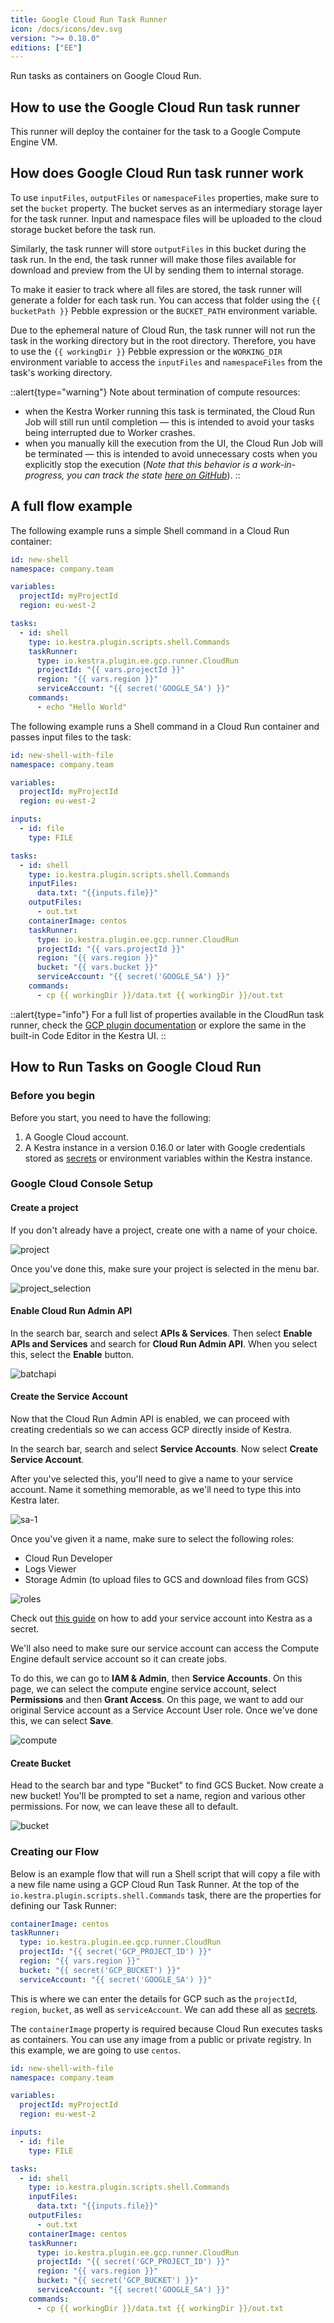 ```yaml
---
title: Google Cloud Run Task Runner
icon: /docs/icons/dev.svg
version: ">= 0.18.0"
editions: ["EE"]
---
```


Run tasks as containers on Google Cloud Run.

## How to use the Google Cloud Run task runner

This runner will deploy the container for the task to a Google Compute Engine VM.

## How does Google Cloud Run task runner work

To use `inputFiles`, `outputFiles` or `namespaceFiles` properties, make sure to set the `bucket` property. The bucket serves as an intermediary storage layer for the task runner. Input and namespace files will be uploaded to the cloud storage bucket before the task run. 

Similarly, the task runner will store `outputFiles` in this bucket during the task run. In the end, the task runner will make those files available for download and preview from the UI by sending them to internal storage. 

To make it easier to track where all files are stored, the task runner will generate a folder for each task run. You can access that folder using the `{{ bucketPath }}` Pebble expression or the `BUCKET_PATH` environment variable.

Due to the ephemeral nature of Cloud Run, the task runner will not run the task in the working directory but in the root directory. Therefore, you have to use the `{{ workingDir }}` Pebble expression or the `WORKING_DIR` environment variable to access the `inputFiles` and `namespaceFiles` from the task's working directory.

::alert{type="warning"}
Note about termination of compute resources:
- when the Kestra Worker running this task is terminated, the Cloud Run Job will still run until completion — this is intended to avoid your tasks being interrupted due to Worker crashes.
- when you manually kill the execution from the UI, the Cloud Run Job will be terminated — this is intended to avoid unnecessary costs when you explicitly stop the execution (_Note that this behavior is a work-in-progress, you can track the state [here on GitHub](https://github.com/kestra-io/plugin-gcp/issues/381)_).
::


## A full flow example

The following example runs a simple Shell command in a Cloud Run container:

```yaml
id: new-shell
namespace: company.team

variables:
  projectId: myProjectId
  region: eu-west-2

tasks:
  - id: shell
    type: io.kestra.plugin.scripts.shell.Commands
    taskRunner:
      type: io.kestra.plugin.ee.gcp.runner.CloudRun
      projectId: "{{ vars.projectId }}"
      region: "{{ vars.region }}"
      serviceAccount: "{{ secret('GOOGLE_SA') }}"
    commands:
      - echo "Hello World"
```

The following example runs a Shell command in a Cloud Run container and passes input files to the task:

```yaml
id: new-shell-with-file
namespace: company.team

variables:
  projectId: myProjectId
  region: eu-west-2

inputs:
  - id: file
    type: FILE

tasks:
  - id: shell
    type: io.kestra.plugin.scripts.shell.Commands
    inputFiles:
      data.txt: "{{inputs.file}}"
    outputFiles:
      - out.txt
    containerImage: centos
    taskRunner:
      type: io.kestra.plugin.ee.gcp.runner.CloudRun
      projectId: "{{ vars.projectId }}"
      region: "{{ vars.region }}"
      bucket: "{{ vars.bucket }}"
      serviceAccount: "{{ secret('GOOGLE_SA') }}"
    commands:
      - cp {{ workingDir }}/data.txt {{ workingDir }}/out.txt
```

::alert{type="info"}
For a full list of properties available in the CloudRun task runner, check the [GCP plugin documentation](/plugins/plugin-gcp/task-runners/runner/io.kestra.plugin.ee.gcp.runner.CloudRun) or explore the same in the built-in Code Editor in the Kestra UI.
::

## How to Run Tasks on Google Cloud Run

### Before you begin

Before you start, you need to have the following:
1. A Google Cloud account.
2. A Kestra instance in a version 0.16.0 or later with Google credentials stored as [secrets](../../04.secret.md) or environment variables within the Kestra instance.

### Google Cloud Console Setup 

#### Create a project

If you don't already have a project, create one with a name of your choice.

![project](/docs/concepts/taskrunner-gcp-batch/project.png)

Once you've done this, make sure your project is selected in the menu bar.

![project_selection](/docs/concepts/taskrunner-gcp-batch/project-selection.png)

#### Enable Cloud Run Admin API

In the search bar, search and select **APIs & Services**. Then select **Enable APIs and Services** and search for **Cloud Run Admin API**. When you select this, select the **Enable** button.

![batchapi](/docs/concepts/taskrunner-gcp-cloudrun/cloudrunapi.png)


#### Create the Service Account

Now that the Cloud Run Admin API is enabled, we can proceed with creating credentials so we can access GCP directly inside of Kestra. 

In the search bar, search and select **Service Accounts**. Now select **Create Service Account**.

After you've selected this, you'll need to give a name to your service account. Name it something memorable, as we'll need to type this into Kestra later.

![sa-1](/docs/concepts/taskrunner-gcp-cloudrun/sa-1.png)

Once you've given it a name, make sure to select the following roles:
- Cloud Run Developer
- Logs Viewer
- Storage Admin (to upload files to GCS and download files from GCS)

![roles](/docs/concepts/taskrunner-gcp-cloudrun/roles.png)

Check out [this guide](../../../15.how-to-guides/google-credentials.md) on how to add your service account into Kestra as a secret.

We'll also need to make sure our service account can access the Compute Engine default service account so it can create jobs. 

To do this, we can go to **IAM & Admin**, then **Service Accounts**. On this page, we can select the compute engine service account, select **Permissions** and then **Grant Access**. On this page, we want to add our original Service account as a Service Account User role. Once we've done this, we can select **Save**.

![compute](/docs/concepts/taskrunner-gcp-cloudrun/compute.png)

#### Create Bucket

Head to the search bar and type "Bucket" to find GCS Bucket. Now create a new bucket! You'll be prompted to set a name, region and various other permissions. For now, we can leave these all to default.

![bucket](/docs/concepts/taskrunner-gcp-batch/bucket.png)

### Creating our Flow

Below is an example flow that will run a Shell script that will copy a file with a new file name using a GCP Cloud Run Task Runner. At the top of the `io.kestra.plugin.scripts.shell.Commands` task, there are the properties for defining our Task Runner:

```yaml
containerImage: centos
taskRunner:
  type: io.kestra.plugin.ee.gcp.runner.CloudRun
  projectId: "{{ secret('GCP_PROJECT_ID') }}"
  region: "{{ vars.region }}"
  bucket: "{{ secret('GCP_BUCKET') }}"
  serviceAccount: "{{ secret('GOOGLE_SA') }}"
```

This is where we can enter the details for GCP such as the `projectId`, `region`, `bucket`, as well as `serviceAccount`. We can add these all as [secrets](../../04.secret.md).

The `containerImage` property is required because Cloud Run executes tasks as containers. You can use any image from a public or private registry. In this example, we are going to use `centos`.

```yaml
id: new-shell-with-file
namespace: company.team

variables:
  projectId: myProjectId
  region: eu-west-2

inputs:
  - id: file
    type: FILE

tasks:
  - id: shell
    type: io.kestra.plugin.scripts.shell.Commands
    inputFiles:
      data.txt: "{{inputs.file}}"
    outputFiles:
      - out.txt
    containerImage: centos
    taskRunner:
      type: io.kestra.plugin.ee.gcp.runner.CloudRun
      projectId: "{{ secret('GCP_PROJECT_ID') }}"
      region: "{{ vars.region }}"
      bucket: "{{ secret('GCP_BUCKET') }}"
      serviceAccount: "{{ secret('GOOGLE_SA') }}"
    commands:
      - cp {{ workingDir }}/data.txt {{ workingDir }}/out.txt
```